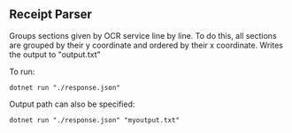 ## Receipt Parser

Groups sections given by OCR service line by line. To do this, all sections are grouped by their y coordinate and ordered by their x coordinate. Writes the output to "output.txt"

To run:

```
dotnet run "./response.json"
```

Output path can also be specified:
```
dotnet run "./response.json" "myoutput.txt"
```
